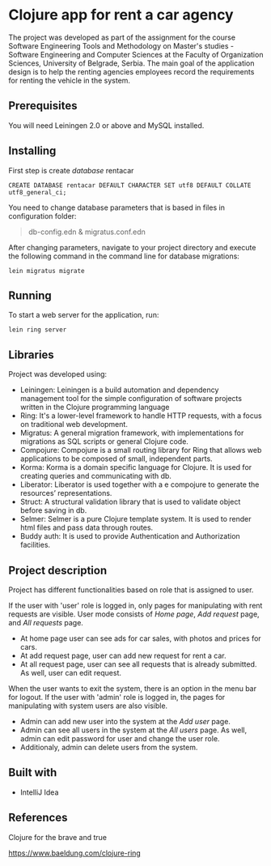 # Clojure app for rent a car agency

The project was developed as part of the assignment for the course Software Engineering Tools and Methodology on Master's studies - Software Engineering and Computer Sciences at the Faculty of Organization Sciences, University of Belgrade, Serbia. 
The main goal of the application design is to help the renting agencies employees record the requirements for renting the vehicle in the system. 

## Prerequisites
You will need Leiningen 2.0 or above and MySQL installed.

## Installing
First step is create *database* rentacar
```
CREATE DATABASE rentacar DEFAULT CHARACTER SET utf8 DEFAULT COLLATE utf8_general_ci;
```
You need to change database parameters that is based in files in configuration folder: 
>db-config.edn & migratus.conf.edn

After changing parameters, navigate to your project directory and execute the following command in the command line for database migrations:
```
lein migratus migrate
```
## Running
To start a web server for the application, run:

    lein ring server 


## Libraries
Project was developed using:
- Leiningen: Leiningen is a build automation and dependency management tool for the simple configuration of software projects written in the Clojure programming language
- Ring:  It's a lower-level framework to handle HTTP requests, with a focus on traditional web development. 
- Migratus: A general migration framework, with implementations for migrations as SQL scripts or general Clojure code.
- Compojure: Compojure is a small routing library for Ring that allows web applications to be composed of small, independent parts.
- Korma: Korma is a domain specific language for Clojure. It is used for creating queries and communicating with db.
- Liberator: Liberator is used together with a e compojure to generate the resources’ representations.
- Struct: A structural validation library that is used to validate object before saving in db.
- Selmer: Selmer is a pure Clojure template system. It is used to render html files and pass data through routes.
- Buddy auth: It is used to provide Authentication and Authorization facilities.

## Project description

Project has different functionalities based on role that is assigned to user.

If the user with 'user' role is logged in, only pages for manipulating with rent requests are visible.
User mode consists of *Home page*, *Add request* page, and *All requests* page. 

- At home page user can see ads for car sales, with photos and prices for cars.
- At add request page, user can add new request for rent a car. 
- At all request page, user can see all requests that is already submitted. As well, user can edit request. 

When the user wants to exit the system, there is an option in the menu bar for logout.
If the user with 'admin' role is logged in, the pages for manipulating with system users are also visible.
- Admin can add new user into the system at the *Add user* page. 
- Admin can see all users in the system at the *All users* page. As well, admin can edit password for user and change the user role. 
- Additionaly, admin can delete users from the system.  


## Built with
- IntelliJ Idea


## References
Clojure for the brave and true

https://www.baeldung.com/clojure-ring
